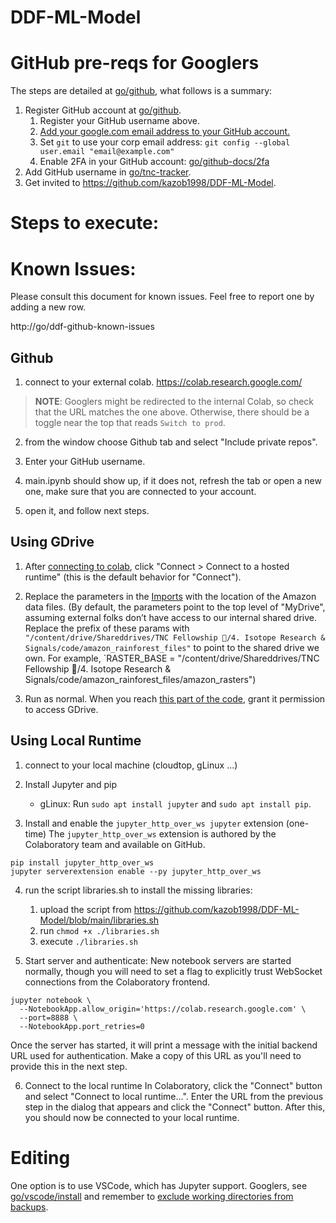 # DDF-ML-Model

# GitHub pre-reqs for Googlers

The steps are detailed at [go/github](https://opensource.corp.google.com/github/), what follows is a summary:

1. Register GitHub account at [go/github](https://opensource.corp.google.com/github/).
    1. Register your GitHub username above.
    2. [Add your google.com email address to your GitHub account.](https://help.github.com/articles/adding-an-email-address-to-your-github-account/)
    3. Set `git` to use your corp email address: `git config --global user.email "email@example.com"`
    4. Enable 2FA in your GitHub account: [go/github-docs/2fa](https://goto.google.com/github-docs/2fa)
2. Add GitHub username in [go/tnc-tracker](https://docs.google.com/spreadsheets/d/1TtjoT3b_iRmRWzap5MC-hLt7V9m2R4fzSfovLJLQOTQ/edit#gid=0).
3. Get invited to https://github.com/kazob1998/DDF-ML-Model.


# Steps to execute:

# Known Issues:
Please consult this document for known issues. Feel free to report one by adding a new row.

http://go/ddf-github-known-issues

## Github
1. connect to your external colab. https://colab.research.google.com/
> **NOTE**: Googlers might be redirected to the internal Colab, so check that the URL matches the one above. Otherwise, there should be a toggle near the top that reads `Switch to prod`.

2. from the window choose Github tab and select "Include private repos".

3. Enter your GitHub username.

4. main.ipynb should show up, if it does not, refresh the tab or open a new one, make sure that you are connected to your account.

5. open it, and follow next steps.

## Using GDrive
1. After [connecting to colab](#github), click "Connect > Connect to a hosted runtime" (this is the default behavior for "Connect").

2. Replace the parameters in the [Imports](https://colab.research.google.com/github/kazob1998/DDF-ML-Model/blob/main/main.ipynb#scrollTo=K0tG92Yw1CYk&line=8&uniqifier=1) with the location of the Amazon data files. (By default, the parameters point to the top level of "MyDrive", assuming external folks don’t have access to our internal shared drive. Replace the prefix of these params with `"/content/drive/Shareddrives/TNC Fellowship 🌳/4. Isotope Research & Signals/code/amazon_rainforest_files"` to point to the shared drive we own. For example, `RASTER_BASE = "/content/drive/Shareddrives/TNC Fellowship 🌳/4. Isotope Research & Signals/code/amazon_rainforest_files/amazon_rasters")

3. Run as normal. When you reach [this part of the code](https://colab.research.google.com/github/kazob1998/DDF-ML-Model/blob/main/main.ipynb#scrollTo=RQC9hqqUWso9&line=3&uniqifier=1), grant it permission to access GDrive.

## Using Local Runtime
1. connect to your local  machine (cloudtop, gLinux ...)

2. Install Jupyter and pip
   * gLinux: Run `sudo apt install jupyter` and `sudo apt install pip`.

3. Install and enable the `jupyter_http_over_ws jupyter` extension (one-time)
The `jupyter_http_over_ws` extension is authored by the Colaboratory team and available on GitHub.

```
pip install jupyter_http_over_ws
jupyter serverextension enable --py jupyter_http_over_ws
```

4. run the script libraries.sh to install the missing libraries:
   1. upload the script from https://github.com/kazob1998/DDF-ML-Model/blob/main/libraries.sh
   2. run `chmod +x ./libraries.sh`
   3. execute `./libraries.sh`

5. Start server and authenticate: 
New notebook servers are started normally, though you will need to set a flag to explicitly trust WebSocket connections from the Colaboratory frontend.

```
jupyter notebook \
  --NotebookApp.allow_origin='https://colab.research.google.com' \
  --port=8888 \
  --NotebookApp.port_retries=0
```
    
Once the server has started, it will print a message with the initial backend URL used for authentication. Make a copy of this URL as you'll need to provide this in the next step.

6. Connect to the local runtime
In Colaboratory, click the "Connect" button and select "Connect to local runtime...". Enter the URL from the previous step in the dialog that appears and click the "Connect" button. After this, you should now be connected to your local runtime.

# Editing

One option is to use VSCode, which has Jupyter support. Googlers, see [go/vscode/install](https://go/vscode/install) and remember to [exclude working directories from backups](https://support.google.com/techstop/answer/3288893).